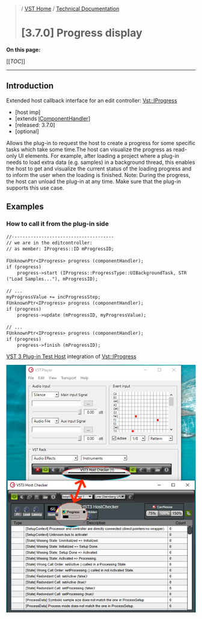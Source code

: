 >/ [VST Home](../../../Index.md) / [Technical Documentation](../../Index.md)
>
># [3.7.0] Progress display

**On this page:**

[[_TOC_]]

---

## Introduction

Extended host callback interface for an edit controller: [Vst::IProgress](https://steinbergmedia.github.io/vst3_doc/vstinterfaces//classSteinberg_1_1Vst_1_1IProgress.html)

- [host imp]
- [extends [IComponentHandler](https://steinbergmedia.github.io/vst3_doc/vstinterfaces/classSteinberg_1_1Vst_1_1IComponentHandler.html)]
- [released: 3.7.0]
- [optional]

Allows the plug-in to request the host to create a progress for some specific tasks which take some time.The host can visualize the progress as read-only UI elements. For example, after loading a project where a plug-in needs to load extra data (e.g. samples) in a background thread, this enables the host to get and visualize the current status of the loading progress and to inform the user when the loading is finished. Note: During the progress, the host can unload the plug-in at any time. Make sure that the plug-in supports this use case.

## Examples

### How to call it from the plug-in side

```
//--------------------------------------
// we are in the editcontroller:
// as member: IProgress::ID mProgressID;
  
FUnknownPtr<IProgress> progress (componentHandler);
if (progress)
    progress->start (IProgress::ProgressType::UIBackgroundTask, STR ("Load Samples..."), mProgressID);
  
// ...
myProgressValue += incProgressStep;
FUnknownPtr<IProgress> progress (componentHandler);
if (progress)
    progress->update (mProgressID, myProgressValue);
  
// ...
FUnknownPtr<IProgress> progress (componentHandler);
if (progress)
    progress->finish (mProgressID);
```
[VST 3 Plug-in Test Host](../../../What+is+the+VST+3+SDK/Plug-in+Test+Host.md) integration of [Vst::IProgress](https://steinbergmedia.github.io/vst3_doc/vstinterfaces//classSteinberg_1_1Vst_1_1IProgress.html)

![tech_doc_35](../../../../resources/tech_doc_35.png)